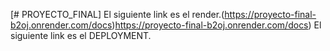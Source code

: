[# PROYECTO_FINAL] El siguiente link es el render.(https://proyecto-final-b2oj.onrender.com/docs)https://proyecto-final-b2oj.onrender.com/docs)
El siguiente link es el DEPLOYMENT. 
